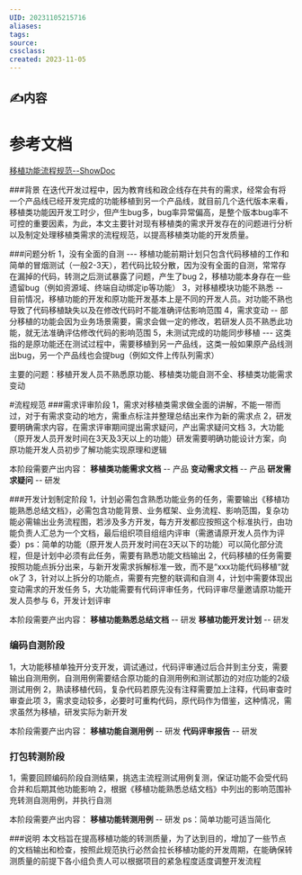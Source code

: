 ```yaml
---
UID: 20231105215716 
aliases: 
tags: 
source: 
cssclass: 
created: 2023-11-05
---
```


## ✍内容

# 参考文档
[移植功能流程规范--ShowDoc](http://192.168.0.161:4999/web/#/3/4431)

###背景
在迭代开发过程中，因为教育线和政企线存在共有的需求，经常会有将一个产品线已经开发完成的功能移植到另一个产品线，就目前几个迭代版本来看，移植类功能因开发工时少，但产生bug多，bug率异常偏高，是整个版本bug率不可控的重要因素，为此，本文主要针对现有移植类的需求开发存在的问题进行分析以及制定处理移植类需求的流程规范，以提高移植类功能的开发质量。


###问题分析
1，没有全面的自测 --- 移植功能前期计划只包含代码移植的工作和简单的冒烟测试（一般2-3天），若代码比较分散，因为没有全面的自测，常常存在漏掉的代码，转测之后测试暴露了问题，产生了bug
2，移植功能本身存在一些遗留bug（例如资源域、终端自动绑定ip等功能）
3，对移植模块功能不熟悉 -- 目前情况，移植功能的开发和原功能开发基本上是不同的开发人员。对功能不熟也导致了代码移植缺失以及在修改代码时不能准确评估影响范围
4，需求变动 -- 部分移植的功能会因为业务场景需要，需求会做一定的修改，若研发人员不熟悉此功能，就无法准确评估修改代码的影响范围
5，未测试完成的功能同步移植 --- 这类指的是原功能还在测试过程中，需要移植到另一产品线，这类一般如果原产品线测出bug，另一个产品线也会提bug（例如文件上传队列需求）

主要的问题：移植开发人员不熟悉原功能、移植类功能自测不全、移植类功能需求变动


#流程规范
###需求评审阶段
1，需求对移植类需求做全面的讲解，不能一带而过，对于有需求变动的地方，需重点标注并整理总结出来作为新的需求点
2，研发要明确需求内容，在需求评审期间提出需求疑问，产出需求疑问文档
3，大功能（原开发人员开发时间在3天及3天以上的功能）研发需要明确功能设计方案，向原功能开发人员初步了解功能实现原理和逻辑

本阶段需要产出内容：
**移植类功能需求文档** -- 产品
**变动需求文档**  -- 产品
**研发需求疑问**  -- 研发


###开发计划制定阶段
1，计划必需包含熟悉功能业务的任务，需要输出《移植功能熟悉总结文档》，必需包含功能背景、业务框架、业务流程、影响范围，复杂功能必需输出业务流程图，若涉及多方开发，每方开发都应按照这个标准执行，由功能负责人汇总为一个文档，最后组织项目组组内评审（需邀请原开发人员作为评委）ps：简单的功能（原开发人员开发时间在3天以下的功能）可以简化部分流程，但是计划中必须有此任务，需要有熟悉功能文档输出
2，代码移植的任务需要按照功能点拆分出来，与新开发需求拆解标准一致，而不是“xxx功能代码移植“就ok了
3，针对以上拆分的功能点，需要有完整的联调和自测
4，计划中需要体现出变动需求的开发任务
5，大功能需要有代码评审任务，代码评审尽量邀请原功能开发人员参与
6，开发计划评审

本阶段需要产出内容：
**移植功能熟悉总结文档**  -- 研发
**移植功能开发计划** -- 研发


### 编码自测阶段
1，大功能移植单独开分支开发，调试通过，代码评审通过后合并到主分支，需要输出自测用例，自测用例需要结合原功能的自测用例和测试那边的对应功能的2级测试用例
2，熟读移植代码，复杂代码若原先没有注释需要加上注释，代码审查时审查此项
3，需求变动较多，必要时可重构代码，原代码作为借鉴，这种情况，需求虽然为移植，研发实际为新开发

本阶段需要产出内容：
**移植功能自测用例**  -- 研发
**代码评审报告**  -- 研发


### 打包转测阶段
1，需要回顾编码阶段自测结果，挑选主流程测试用例复测，保证功能不会受代码合并和后期其他功能影响
2，根据《移植功能熟悉总结文档》中列出的影响范围补充转测自测用例，并执行自测

本阶段需要产出内容：
**移植功能转测用例** -- 研发
ps：简单功能可适当简化


###说明
本文档旨在提高移植功能的转测质量，为了达到目的，增加了一些节点的文档输出和检查，按照此规范执行必然会拉长移植功能的开发周期，在能确保转测质量的前提下各小组负责人可以根据项目的紧急程度适度调整开发流程